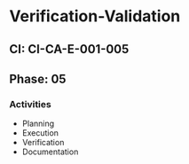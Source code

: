 # Verification-Validation

## CI: CI-CA-E-001-005
## Phase: 05

### Activities
- Planning
- Execution
- Verification
- Documentation
